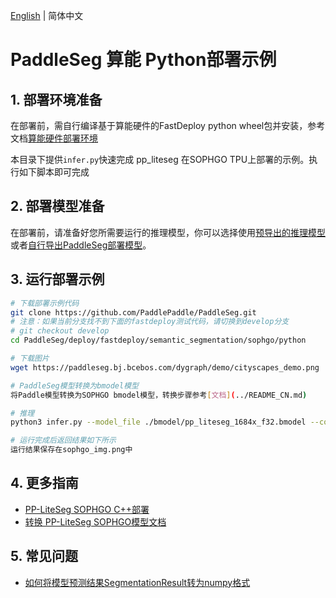 [English](README.md) | 简体中文
# PaddleSeg 算能 Python部署示例

## 1. 部署环境准备

在部署前，需自行编译基于算能硬件的FastDeploy python wheel包并安装，参考文档[算能硬件部署环境](https://github.com/PaddlePaddle/FastDeploy/blob/develop/docs/cn/build_and_install#算能硬件部署环境)

本目录下提供`infer.py`快速完成 pp_liteseg 在SOPHGO TPU上部署的示例。执行如下脚本即可完成

## 2. 部署模型准备  
在部署前，请准备好您所需要运行的推理模型，你可以选择使用[预导出的推理模型](../README.md)或者[自行导出PaddleSeg部署模型](../README.md)。

## 3. 运行部署示例
```bash
# 下载部署示例代码
git clone https://github.com/PaddlePaddle/PaddleSeg.git 
# 注意：如果当前分支找不到下面的fastdeploy测试代码，请切换到develop分支
# git checkout develop
cd PaddleSeg/deploy/fastdeploy/semantic_segmentation/sophgo/python

# 下载图片
wget https://paddleseg.bj.bcebos.com/dygraph/demo/cityscapes_demo.png

# PaddleSeg模型转换为bmodel模型
将Paddle模型转换为SOPHGO bmodel模型，转换步骤参考[文档](../README_CN.md)

# 推理
python3 infer.py --model_file ./bmodel/pp_liteseg_1684x_f32.bmodel --config_file ./bmodel/deploy.yaml --image cityscapes_demo.png

# 运行完成后返回结果如下所示
运行结果保存在sophgo_img.png中
```

## 4. 更多指南
- [PP-LiteSeg SOPHGO C++部署](../cpp)
- [转换 PP-LiteSeg SOPHGO模型文档](../README.md)

## 5. 常见问题
- [如何将模型预测结果SegmentationResult转为numpy格式](https://github.com/PaddlePaddle/FastDeploy/blob/develop/docs/cn/faq/vision_result_related_problems.md)

